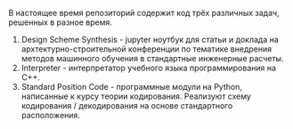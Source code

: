 В настоящее время репозиторий содержит код трёх различных задач, решенных в разное время.
1. Design Scheme Synthesis - jupyter ноутбук для статьи и доклада на архтектурно-строительной конференции по тематике внедрения методов машинного обучения в стандартные инженерные расчеты.
2. Interpreter - интерпретатор учебного языка программирования на C++.
3. Standard Position Code - программные модули на Python, написанные к курсу теории кодирования. Реализуют схему кодирования / декодирования на основе стандартного расположения.
